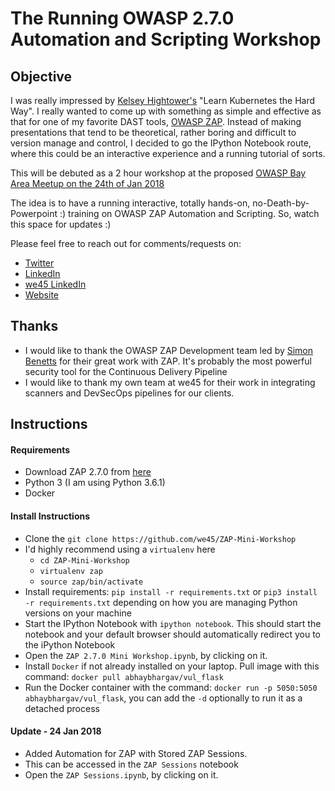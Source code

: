 # The Running OWASP 2.7.0 Automation and Scripting Workshop

## Objective
I was really impressed by [Kelsey Hightower's](https://twitter.com/kelseyhightower)	"Learn Kubernetes the Hard Way". I really wanted to come up with something as simple and effective as that for one of my favorite DAST tools, [OWASP ZAP](https://github.com/zaproxy/zaproxy). Instead of making presentations that tend to be theoretical, rather boring and difficult to version manage and control, I decided to go the IPython Notebook route, where this could be an interactive experience and a running tutorial of sorts. 

This will be debuted as a 2 hour workshop at the proposed [OWASP Bay Area Meetup on the 24th of Jan 2018](https://www.meetup.com/Bay-Area-OWASP/)

The idea is to have a running interactive, totally hands-on, no-Death-by-Powerpoint :) training on OWASP ZAP Automation and Scripting. So, watch this space for updates :)

Please feel free to reach out for comments/requests on: 

- [Twitter](https://twitter.com/abhaybhargav)
- [LinkedIn](https://www.linkedin.com/in/abhaybhargav)
- [we45 LinkedIn](https://www.linkedin.com/company/1155059/)
- [Website](https://www.we45.com)

## Thanks
- I would like to thank the OWASP ZAP Development team led by [Simon Benetts](https://twitter.com/psiinon) for their great work with ZAP. It's probably the most powerful security tool for the Continuous Delivery Pipeline
- I would like to thank my own team at we45 for their work in integrating scanners and DevSecOps pipelines for our clients. 

## Instructions

#### Requirements
* Download ZAP 2.7.0 from [here](https://github.com/zaproxy/zaproxy/wiki/Downloads)
* Python 3 (I am using Python 3.6.1)
* Docker

#### Install Instructions
* Clone the `git clone https://github.com/we45/ZAP-Mini-Workshop`
* I'd highly recommend using a `virtualenv` here
	* `cd ZAP-Mini-Workshop`
	* `virtualenv zap`
	* `source zap/bin/activate`
* Install requirements: `pip install -r requirements.txt` or `pip3 install -r requirements.txt` depending on how you are managing Python versions on your machine
* Start the IPython Notebook with `ipython notebook`. This should start the notebook and your default browser should automatically redirect you to the iPython Notebook
* Open the `ZAP 2.7.0 Mini Workshop.ipynb`, by clicking on it.
* Install `Docker` if not already installed on your laptop. Pull image with this command: `docker pull abhaybhargav/vul_flask`
* Run the Docker container with the command: `docker run -p 5050:5050 abhaybhargav/vul_flask`, you can add the `-d` optionally to run it as a detached process

#### Update - 24 Jan 2018
* Added Automation for ZAP with Stored ZAP Sessions. 
* This can be accessed in the `ZAP Sessions` notebook
* Open the `ZAP Sessions.ipynb`, by clicking on it.